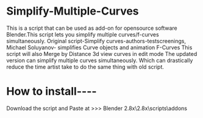 # Simplify-Multiple-Curves
This is a script that can be used as add-on for opensource software Blender.This script lets you simplify multiple curves/f-curves simultaneously.
Original script-Simplify curves-authors-testscreenings, Michael Soluyanov- simplifies Curve objects and animation F-Curves
This script will also Merge by Distance 3d view curves in edit mode
The updated version can simplify multiple curves simultaneously. Which can drastically reduce the time artist take to do the same thing with old script.

# How to install----
Download the script and Paste at >>> Blender 2.8x\2.8x\scripts\addons
